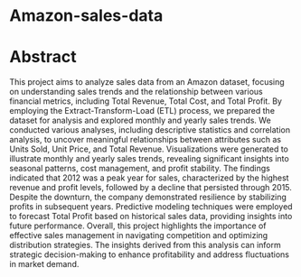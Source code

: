 # Amazon-sales-data

# Abstract
This project aims to analyze sales data from an Amazon dataset, focusing on understanding sales trends and the relationship between various financial metrics, including Total Revenue, Total Cost, and Total Profit. By employing the Extract-Transform-Load (ETL) process, we prepared the dataset for analysis and explored monthly and yearly sales trends.
We conducted various analyses, including descriptive statistics and correlation analysis, to uncover meaningful relationships between attributes such as Units Sold, Unit Price, and Total Revenue. Visualizations were generated to illustrate monthly and yearly sales trends, revealing significant insights into seasonal patterns, cost management, and profit stability.
The findings indicated that 2012 was a peak year for sales, characterized by the highest revenue and profit levels, followed by a decline that persisted through 2015. Despite the downturn, the company demonstrated resilience by stabilizing profits in subsequent years. Predictive modeling techniques were employed to forecast Total Profit based on historical sales data, providing insights into future performance.
Overall, this project highlights the importance of effective sales management in navigating competition and optimizing distribution strategies. The insights derived from this analysis can inform strategic decision-making to enhance profitability and address fluctuations in market demand.
